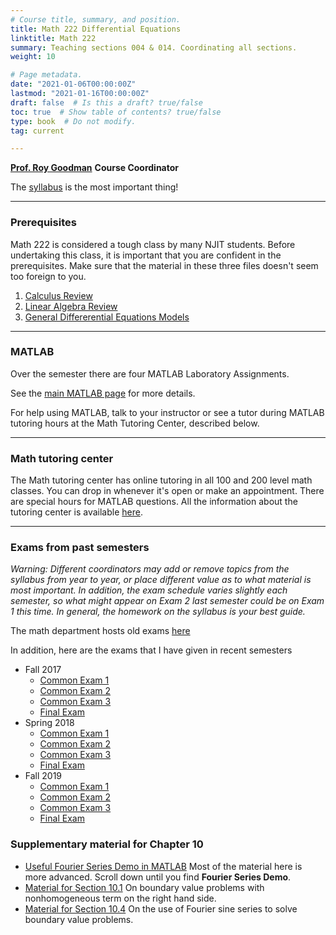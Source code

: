 ```yaml
---
# Course title, summary, and position.
title: Math 222 Differential Equations
linktitle: Math 222 
summary: Teaching sections 004 & 014. Coordinating all sections.
weight: 10

# Page metadata.
date: "2021-01-06T00:00:00Z"
lastmod: "2021-01-16T00:00:00Z"
draft: false  # Is this a draft? true/false
toc: true  # Show table of contents? true/false
type: book  # Do not modify.
tag: current

---
```


[__Prof. Roy Goodman__](mailto:goodman@njit.edu) __Course Coordinator__

The [syllabus](https://math.njit.edu/spring-2021-course-syllabi) is the most important thing!

---

### Prerequisites 
Math 222 is considered a tough class by many NJIT students. Before undertaking this class, it is important that you are confident in the prerequisites.  Make sure that the material in these three files doesn't seem too foreign to you.
1. [Calculus Review](Review/calculus.pdf)
1. [Linear Algebra Review](Review/linearAlgebra.pdf)
1. [General Differerential Equations Models](Review/general.pdf)
---
### MATLAB

Over the semester there are four MATLAB Laboratory Assignments. 

See the [main MATLAB page](matlabInformation) for more details.

For help using MATLAB, talk to your instructor or see a tutor during MATLAB tutoring hours at the Math Tutoring Center, described below.

---

### Math tutoring center

The Math tutoring center has online tutoring in all 100 and 200 level math classes. You can drop in whenever it's open or make an appointment. There are special hours for MATLAB questions. All the information about the tutoring center is available [here](http://www.njitmtc.com/).

---

### Exams from past semesters
*Warning: Different coordinators may add or remove topics from the syllabus from year to year, or place different value as to what material is most important. In addition, the exam schedule varies slightly each semester, so what might appear on Exam 2 last semester could be on Exam 1 this time. In general, the homework on the syllabus is your best guide.*

The math department hosts old exams [here](http://math.njit.edu/students/undergraduate/course_exams.php)

In addition, here are the exams that I have given in recent semesters 
* Fall 2017
  * [Common Exam 1](Old_Exams/Fall2017/CommonExam1.pdf)
  * [Common Exam 2](Old_Exams/Fall2017/CommonExam2.pdf)
  * [Common Exam 3](Old_Exams/Fall2017/CommonExam3.pdf)
  * [Final Exam](Old_Exams/Fall2017/FinalExam.pdf)
* Spring 2018
  * [Common Exam 1](Old_Exams/Spring2018/Exam1.pdf)
  * [Common Exam 2](Old_Exams/Spring2018/Exam2.pdf)
  * [Common Exam 3](Old_Exams/Spring2018/Exam3.pdf)
  * [Final Exam](Old_Exams/Spring2018/FinalExam.pdf) 
* Fall 2019
  * [Common Exam 1](Old_Exams/Fall2019/Exam1.pdf)
  * [Common Exam 2](Old_Exams/Fall2019/Exam2.pdf)
  * [Common Exam 3](Old_Exams/Fall2019/Exam3.pdf)
  * [Final Exam](Old_Exams/Fall2019/FinalExam.pdf)    


### Supplementary material for Chapter 10
* [Useful Fourier Series Demo in MATLAB](https://dspfirst.gatech.edu/matlab/) Most of the material here is more advanced. Scroll down until you find __Fourier Series Demo__.
* [Material for Section 10.1](supplements/supplement10p1) On boundary value problems with nonhomogeneous term on the right hand side.
* [Material for Section 10.4](supplements/supplement10p4) On the use of Fourier sine series to solve boundary value problems.
